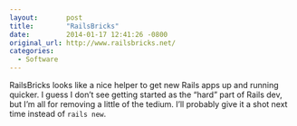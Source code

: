 ```yaml
---
layout:       post
title:        "RailsBricks"
date:         2014-01-17 12:41:26 -0800
original_url: http://www.railsbricks.net/
categories:
  - Software
---
```


RailsBricks looks like a nice helper to get new Rails apps up and running quicker. I guess I don’t see getting started as the “hard” part of Rails dev, but I’m all for removing a little of the tedium. I’ll probably give it a shot next time instead of `rails new`.
